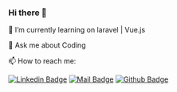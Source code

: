 ### Hi there 👋



🌱 I’m currently learning on laravel | Vue.js


💬 Ask me about Coding


📫 How to reach me:



[![Linkedin Badge](https://img.shields.io/badge/linkedin-%230077B5.svg?&style=for-the-badge&logo=linkedin&logoColor=white)](https://www.linkedin.com/in/houssam-eddine-lamzoudi/)
[![Mail Badge](https://img.shields.io/badge/email-c14438?style=for-the-badge&logo=Gmail&logoColor=white&link=mailto:houssam.eddine.lmz01@gmail.com)](mailto:houssam.eddine.lmz01@gmail.com)
[![Github Badge](https://img.shields.io/badge/github-333?style=for-the-badge&logo=github&logoColor=white)](https://github.com/HoussamEddineLamzoudi)  
<!--
**HoussamEddineLamzoudi/HoussamEddineLamzoudi** is a ✨ _special_ ✨ repository because its `README.md` (this file) appears on your GitHub profile.

Here are some ideas to get you started:

- 🔭 I’m currently working on ...
- 🌱 I’m currently learning ...
- 👯 I’m looking to collaborate on ...
- 🤔 I’m looking for help with ...
- 💬 Ask me about ...
- 📫 How to reach me: ...
- 😄 Pronouns: ...
- ⚡ Fun fact: ...
-->

